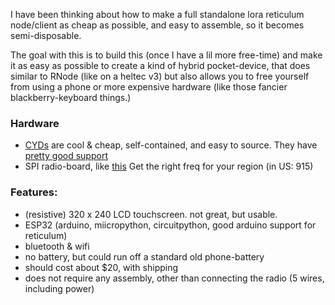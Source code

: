 I have been thinking about how to make a full standalone lora reticulum node/client as cheap as possible, and easy to assemble, so it becomes semi-disposable.

The goal with this is to build this (once I have a lil more free-time) and make it as easy as possible to create a kind of hybrid pocket-device, that does similar to RNode (like on a heltec v3) but also allows you to free yourself from using a phone or more expensive hardware (like those fancier blackberry-keyboard things.)

### Hardware

- [CYDs](https://www.aliexpress.us/item/3256808128499162.html) are cool & cheap, self-contained, and easy to source. They have [pretty good support](https://github.com/witnessmenow/ESP32-Cheap-Yellow-Display)
- SPI radio-board, like [this](https://www.aliexpress.us/item/3256805989899200.html) Get the right freq for your region (in US: 915)


### Features:

- (resistive) 320 x 240 LCD touchscreen. not great, but usable.
- ESP32 (arduino, miicropython, circuitpython, good arduino support for reticulum)
- bluetooth & wifi
- no battery, but could run off a standard old phone-battery
- should cost about $20, with shipping
- does  not require any assembly, other than connecting the radio (5 wires, including power)
